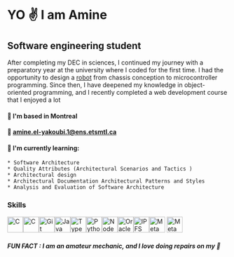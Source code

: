 YO :v: I am Amine  
=============================================================================================================================

Software engineering student
----------------------------

After completing my DEC in sciences, I continued my journey with a preparatory year at the university where I coded for the first time. I had the opportunity to design a [robot](https://www.youtube.com/shorts/Tjo53jb4Ojs) from chassis conception to microcontroller programming. Since then, I have deepened my knowledge in object-oriented programming, and I recently completed a web development course that I enjoyed a lot


#### :round_pushpin: I'm based in Montreal

#### :e-mail:  [amine.el-yakoubi.1@ens.etsmtl.ca](mailto:amine.el-yakoubi.1@ens.etsmtl.ca)

#### 🧠  I'm currently learning: 
    * Software Architecture 
    * Quality Attributes (Architectural Scenarios and Tactics )
    * Architectural design
    * Architectural Documentation Architectural Patterns and Styles
    * Analysis and Evaluation of Software Architecture


### Skills

<p align="left">
<a href="https://docs.microsoft.com/en-us/cpp/?view=msvc-170" target="_blank" rel="noreferrer"><img src="https://raw.githubusercontent.com/danielcranney/readme-generator/main/public/icons/skills/c-colored.svg" width="36" height="36" alt="C" /></a><a href="https://en.wikipedia.org/wiki/SQL" target="_blank" rel="noreferrer"><img src="https://www.sqlfr.com/wp-content/uploads/2022/04/sql-1024x572.jpg" width="36" height="36" alt="C" /></a><a href="https://git-scm.com/" target="_blank" rel="noreferrer"><img src="https://raw.githubusercontent.com/danielcranney/readme-generator/main/public/icons/skills/git-colored.svg" width="36" height="36" alt="Git" /></a><a href="https://www.oracle.com/java/" target="_blank" rel="noreferrer"><img src="https://raw.githubusercontent.com/danielcranney/readme-generator/main/public/icons/skills/java-colored.svg" width="36" height="36" alt="Java" /></a><a href="https://www.typescriptlang.org/" target="_blank" rel="noreferrer"><img src="https://raw.githubusercontent.com/danielcranney/readme-generator/main/public/icons/skills/typescript-colored.svg" width="36" height="36" alt="TypeScript" /></a><a href="https://www.python.org/" target="_blank" rel="noreferrer"><img src="https://raw.githubusercontent.com/danielcranney/readme-generator/main/public/icons/skills/python-colored.svg" width="36" height="36" alt="Python" /></a><a href="https://nodejs.org/en/" target="_blank" rel="noreferrer"><img src="https://raw.githubusercontent.com/danielcranney/readme-generator/main/public/icons/skills/nodejs-colored.svg" width="36" height="36" alt="NodeJS" /></a><a href="https://www.oracle.com/uk/index.html" target="_blank" rel="noreferrer"><img src="https://raw.githubusercontent.com/danielcranney/readme-generator/main/public/icons/skills/oracle-colored.svg" width="36" height="36" alt="Oracle" /></a><a href="https://ipfs.io/" target="_blank" rel="noreferrer"><img src="https://raw.githubusercontent.com/danielcranney/readme-generator/main/public/icons/skills/ipfs-colored.svg" width="36" height="36" alt="IPFS" /></a><a href="https://www.educative.io/answers/what-is-pug-syntax"
target="_blank" rel="noreferrer"><img src="https://miro.medium.com/v2/resize:fit:1100/format:webp/1*CO3fAi5OwGbOEU6k1eueJA.jpeg" width="36" height="36" alt="MetaMask" /></a>
<a href="https://jestjs.io/fr/"
target="_blank" rel="noreferrer"><img src="https://miro.medium.com/v2/resize:fit:600/1*N8qmsSNp1KaFneI1-FB3fw.png" width="36" height="36" alt="MetaMask" /></a>
</p>



##### FUN FACT :  I am an amateur mechanic, and I love doing repairs on my :car:
